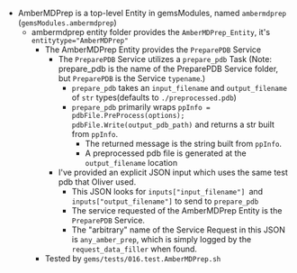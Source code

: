* AmberMDPrep is a top-level Entity in gemsModules, named `ambermdprep` (`gemsModules.ambermdprep`)
	* ambermdprep entity folder provides the `AmberMDPrep_Entity`, it's `entitytype="AmberMDPrep"`
		* The AmberMDPrep Entity provides the `PreparePDB` Service
			* The `PreparePDB` Service utilizes a `prepare_pdb` Task (Note: prepare_pdb is the name of the PreparePDB Service folder, but `PreparePDB` is the Service `typename`.)
				* `prepare_pdb` takes an `input_filename` and `output_filename` of `str` types(defaults to `./preprocessed.pdb`)
				* `prepare_pdb` primarily wraps `ppInfo = pdbFile.PreProcess(options); pdbFile.Write(output_pdb_path)` and returns a str built from `ppInfo`.
					* The returned message is the string built from `ppInfo`.
					* A preprocessed pdb file is generated at the `output_filename` location
			* I've provided an explicit JSON input which uses the same test pdb that Oliver used.
				* This JSON looks for `inputs["input_filename"] `and `inputs["output_filename"]` to send to `prepare_pdb`
				* The service requested of the AmberMDPrep Entity is the `PreparePDB` Service.
				* The "arbitrary" name of the Service Request in this JSON is `any_amber_prep`, which is simply logged by the `request_data_filler` when found.
		* Tested by `gems/tests/016.test.AmberMDPrep.sh`